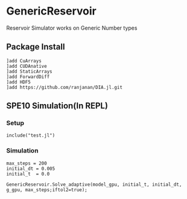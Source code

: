 # GenericReservoir

Reservoir Simulator works on Generic Number types

## Package Install
```
]add CuArrays
]add CUDAnative
]add StaticArrays
]add ForwardDiff
]add HDF5
]add https://github.com/ranjanan/DIA.jl.git
```


## SPE10 Simulation(In REPL) 
### Setup
```
include("test.jl")
```
### Simulation
```
max_steps = 200
initial_dt = 0.005
initial_t  = 0.0

GenericReservoir.Solve_adaptive(model_gpu, initial_t, initial_dt, g_gpu, max_steps;iftol2=true);
```
